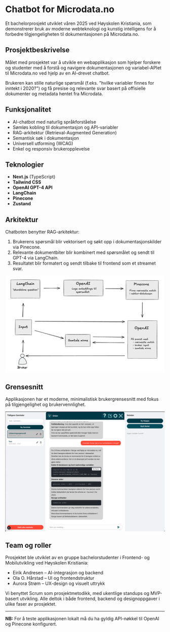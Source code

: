 # Chatbot for Microdata.no

Et bachelorprosjekt utviklet våren 2025 ved Høyskolen Kristiania, som
demonstrerer bruk av moderne webteknologi og kunstig intelligens for å forbedre
tilgjengeligheten til dokumentasjonen på Microdata.no.

## Prosjektbeskrivelse

Målet med prosjektet var å utvikle en webapplikasjon som hjelper forskere og
studenter med å forstå og navigere dokumentasjonen og variabel-APIet til
Microdata.no ved hjelp av en AI-drevet chatbot.

Brukeren kan stille naturlige spørsmål (f.eks. "hvilke variabler finnes for
inntekt i 2020?") og få presise og relevante svar basert på offisielle
dokumenter og metadata hentet fra Microdata.

## Funksjonalitet

- AI-chatbot med naturlig språkforståelse
- Sømløs kobling til dokumentasjon og API-variabler
- RAG-arkitektur (Retrieval-Augmented Generation)
- Semantisk søk i dokumentasjon
- Universell utforming (WCAG)
- Enkel og responsiv brukeropplevelse

## Teknologier

- **Next.js** (TypeScript)
- **Tailwind CSS**
- **OpenAI GPT-4 API**
- **LangChain**
- **Pinecone**
- **Zustand**

## Arkitektur

Chatboten benytter RAG-arkitektur:

1. Brukerens spørsmål blir vektorisert og søkt opp i dokumentasjonskilder via
   Pinecone.
2. Relevante dokumentbiter blir kombinert med spørsmålet og sendt til GPT-4 via
   LangChain.
3. Resultatet blir formatert og sendt tilbake til frontend som et streamet svar.

![Systemarkitektur – figur 5.1](./docs/systemarkitektur.png)

## Grensesnitt

Applikasjonen har et moderne, minimalistisk brukergrensesnitt med fokus på
tilgjengelighet og brukervennlighet.

![Chatbot-grensesnitt](./docs/chatbot-grensesnitt.png)

## Team og roller

Prosjektet ble utviklet av en gruppe bachelorstudenter i Frontend- og
Mobilutvikling ved Høyskolen Kristiania:

- Eirik Andresen – AI-integrasjon og backend
- Ola O. Hårstad – UI og frontendstruktur
- Aurora Strøm – UX-design og visuelt uttrykk

Vi benyttet Scrum som prosjektmetodikk, med ukentlige standups og MVP-basert
utvikling. Alle deltok i både frontend, backend og designoppgaver i ulike faser
av prosjektet.

---

**NB:** For å teste applikasjonen lokalt må du ha gyldig API-nøkkel til OpenAI
og Pinecone konfigurert.
